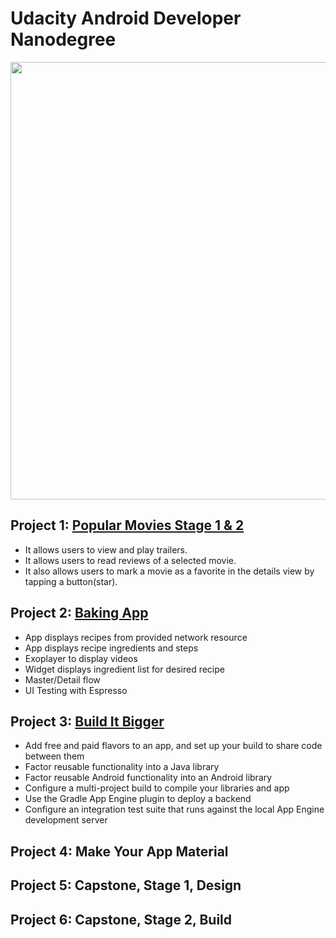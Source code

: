 # Udacity Android Developer Nanodegree

<img src="https://raw.githubusercontent.com/emrekose26/udacity-nanodegree-projects/master/nanodegree.png" width="700"> 


## Project 1: [Popular Movies Stage 1 & 2](https://github.com/emrekose26/udacity-nanodegree-projects/tree/master/PopularMovies)

  - It allows users to view and play trailers.
  - It allows users to read reviews of a selected movie.
  - It also allows users to mark a movie as a favorite in the details view by tapping a button(star).

## Project 2: [Baking App](https://github.com/emrekose26/udacity-nanodegree-projects/tree/master/BakingApp)

  - App displays recipes from provided network resource
  - App displays recipe ingredients and steps
  - Exoplayer to display videos
  - Widget displays ingredient list for desired recipe
  - Master/Detail flow 
  - UI Testing with Espresso

## Project 3: [Build It Bigger](https://github.com/emrekose26/udacity-nanodegree-projects/tree/master/BuildItBigger)

  - Add free and paid flavors to an app, and set up your build to share code between them
  - Factor reusable functionality into a Java library
  - Factor reusable Android functionality into an Android library
  - Configure a multi-project build to compile your libraries and app
  - Use the Gradle App Engine plugin to deploy a backend
  - Configure an integration test suite that runs against the local App Engine development server

## Project 4: Make Your App Material

## Project 5: Capstone, Stage 1, Design
  
## Project 6: Capstone, Stage 2, Build
